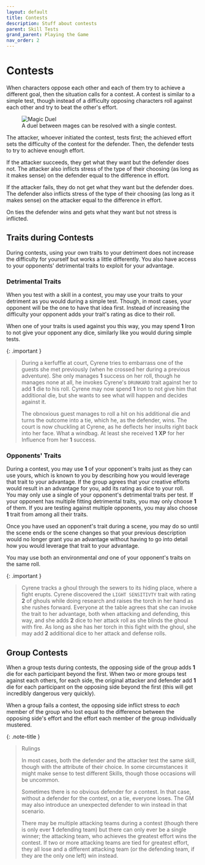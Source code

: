 ```yaml
---
layout: default
title: Contests
description: Stuff about contests
parent: Skill Tests
grand_parent: Playing the Game
nav_order: 2
---
```


# Contests

When characters oppose each other and each of them try to achieve a different goal, then the situation calls for a contest. A contest is similar to a simple test, though instead of a difficulty opposing characters roll against each other and try to beat the other's effort.

<figure>
  <img src="https://3.bp.blogspot.com/-2QqI8vSa9rQ/VKQ_ANDE7OI/AAAAAAAAEC4/XMvpPVWuUSU/s1600/10580257_10153055484583135_371744883842036670_n.jpg" alt="Magic Duel">
  <figcaption>A duel between mages can be resolved with a single contest.</figcaption>
</figure>

The attacker, whoever initiated the contest, tests first; the achieved effort sets the difficulty of the contest for the defender. Then, the defender tests to try to achieve enough effort.

If the attacker succeeds, they get what they want but the defender does not. The attacker also inflicts stress of the type of their choosing (as long as it makes sense) on the defender equal to the difference in effort.

If the attacker fails, they do not get what they want but the defender does. The defender also inflicts stress of the type of their choosing (as long as it makes sense) on the attacker equal to the difference in effort.

On ties the defender wins and gets what they want but not stress is inflicted.


## Traits during Contests

During contests, using your own traits to your detriment does not increase the difficulty for yourself but works a little differently. You also have access to your opponents' detrimental traits to exploit for your advantage.

### Detrimental Traits

When you test with a skill in a contest, you may use your traits to your detriment as you would during a simple test. Though, in most cases, your opponent will be the one to have that idea first. Instead of increasing the difficulty your opponent adds your trait's rating as dice to their roll.

When one of your traits is used against you this way, you may spend **1** Iron to not give your opponent any dice, similarly like you would during simple tests.

{: .important }
> During a kerfuffle at court, Cyrene tries to embarrass one of the guests she met previously (when he crossed her during a previous adventure). She only manages **1** success on her roll, though he manages none at all, he invokes Cyrene's `DRUNKARD` trait against her to add **1** die to his roll. Cyrene may now spend **1** Iron to not give him that additional die, but she wants to see what will happen and decides against it.
>
> The obnoxious guest manages to roll a hit on his additional die and turns the outcome into a tie, which he, as the defender, wins. The court is now chuckling at Cyrene, as he deflects her insults right back into her face. What a windbag. At least she received **1** **XP** for her Influence from her **1** success.

### Opponents' Traits

During a contest, you may use **1** of your opponent's traits just as they can use yours, which is known to you by describing how you would leverage that trait to your advantage. If the group agrees that your creative efforts would result in an advantage for you, add its rating as dice to your roll.  
You may only use a single of your opponent's detrimental traits per test. If your opponent has multiple fitting detrimental traits, you may only choose **1** of them. If you are testing against multiple opponents, you may also choose **1** trait from among all their traits.

Once you have used an opponent's trait during a scene, you may do so until the scene ends or the scene changes so that your previous description would no longer grant you an advantage without having to go into detail how you would leverage that trait to your advantage.

You may use both an environmental _and_ one of your opponent's traits on the same roll.

{: .important }
> Cyrene tracks a ghoul through the sewers to its hiding place, where a fight erupts. Cyrene discovered the `LIGHT SENSITIVTY` trait with rating **2** of ghouls while doing research and raises the torch in her hand as she rushes forward. Everyone at the table agrees that she can invoke the trait to her advantage, both when attacking and defending, this way, and she adds **2** dice to her attack roll as she blinds the ghoul with fire. As long as she has her torch in this fight with the ghoul, she may add **2** additional dice to her attack and defense rolls.


## Group Contests

When a group tests during contests, the opposing side of the group adds **1** die for each participant beyond the first. When two or more groups test against each others, for each side, the original attacker and defender add **1** die for each participant on the opposing side beyond the first (this will get incredibly dangerous very quickly).

When a group fails a contest, the opposing side inflict stress to _each_ member of the group who lost equal to the difference between the opposing side's effort and the effort each member of the group individually mustered.

{: .note-title }
> Rulings
> 
> In most cases, both the defender and the attacker test the same skill, though with the attribute of their choice. In some circumstances it might make sense to test different Skills, though those occasions will be uncommon.
>
> Sometimes there is no obvious defender for a contest. In that case, without a defender for the contest, on a tie, everyone loses. The GM may also introduce an unexpected defender to win instead in that scenario.
>
> There may be multiple attacking teams during a contest (though there is only ever **1** defending team) but there can only ever be a single winner; the attacking team, who achieves the greatest effort wins the contest. If two or more attacking teams are tied for greatest effort, they all lose and a different attacking team (or the defending team, if they are the only one left) win instead.
